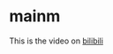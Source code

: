 # mainm

This is the video on <a href = "https://www.bilibili.com/video/BV1GU4y1n7Wt/">bilibili<a/>
